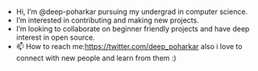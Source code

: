 - Hi, I’m @deep-poharkar pursuing my undergrad in computer science.
- I’m interested in contributing and making new projects.
- I’m looking to collaborate on beginner friendly projects and have deep interest in open source.
- 📫 How to reach me:https://twitter.com/deep_poharkar 
also i love to connect with new people and learn from them :)
